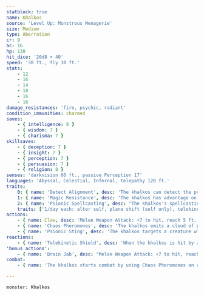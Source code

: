 ```yaml
---
statblock: true
name: Khalkos
source: 'Level Up: Monstrous Menagerie'
size: Medium
type: Aberration
cr: 9
ac: 16
hp: 130
hit_dice: '20d8 + 40'
speed: '30 ft., fly 30 ft.'
stats:
    - 12
    - 16
    - 14
    - 18
    - 16
    - 16
damage_resistances: 'fire, psychic, radiant'
condition_immunities: charmed
saves:
    - { intelligence: 8 }
    - { wisdom: 7 }
    - { charisma: 7 }
skillsaves:
    - { deception: 7 }
    - { insight: 7 }
    - { perception: 7 }
    - { persuasion: 7 }
    - { religion: 8 }
senses: 'darkvision 60 ft., passive Perception 17'
languages: 'Abyssal, Celestial, Infernal, telepathy 120 ft.'
traits:
    0: { name: 'Detect Alignment', desc: 'The khalkos can detect the presence of creatures within 30 feet that have an alignment trait, and knows the alignment of such creatures.' }
    1: { name: 'Magic Resistance', desc: 'The khalkos has advantage on saving throws against spells and magical effects.' }
    2: { name: 'Psionic Spellcasting', desc: "The khalkos's spellcasting ability is Intelligence (spell save DC 16). It can innately cast the following spells, requiring no components:" }
    traits: ['1/day each: alter self, plane shift (self only), telekinesis, teleportation circle']
actions:
    - { name: Claw, desc: 'Melee Weapon Attack: +7 to hit, reach 5 ft., one target. Hit: 5 (1d4 + 3) slashing damage plus 10 (3d6) poison damage.' }
    - { name: 'Chaos Pheromones', desc: 'The khalkos emits a cloud of pheromones in a 20-foot radius. The cloud spreads around corners. Each non-khalkos creature in the area makes a DC 14 Intelligence saving throw. Creatures with an alignment trait make this save with disadvantage. On a failure, the creature is confused for 1 minute. It repeats the saving throw at the end of each of its turns, ending the effect on itself on a success. If the creature makes its saving throw or the condition ends for it, it is immune to Chaos Pheromones for the next 24 hours.' }
    - { name: 'Psionic Sting', desc: 'The khalkos targets a creature within 30 feet, forcing it to make a DC 16 Intelligence saving throw. On a failure, the target takes 28 (8d6) psychic damage and is stunned until the end of its next turn.' }
reactions:
    - { name: 'Telekinetic Shield', desc: 'When the khalkos is hit by an attack made by a creature that it can see or sense with its Detect Alignment trait, it gains a +4 bonus to AC against the triggering attack.' }
'bonus actions':
    - { name: 'Brain Jab', desc: "Melee Weapon Attack: +7 to hit, reach 5 ft., one incapacitated creature with a brain and an Intelligence of 6 or higher. Hit: 5 (1d4 + 3) piercing damage, and the target becomes diseased with brain larvae. Once the khalkos has used this attack successfully, it can't use it again for 24 hours." }
combat:
    - { name: 'The khalkos starts combat by using Chaos Pheromones on clusters of enemies, and then uses Psionic Sting on either a creature with an alignment or a creature likely to fail an Intelligence saving throw', desc: "Once an enemy is stunned, the khalkos uses Brain Jab. The khalkos retreats once it has infected a target with brain larvae (possibly using plane shift if it hasn't already today)." }

---
```

```statblock
monster: Khalkos
```
